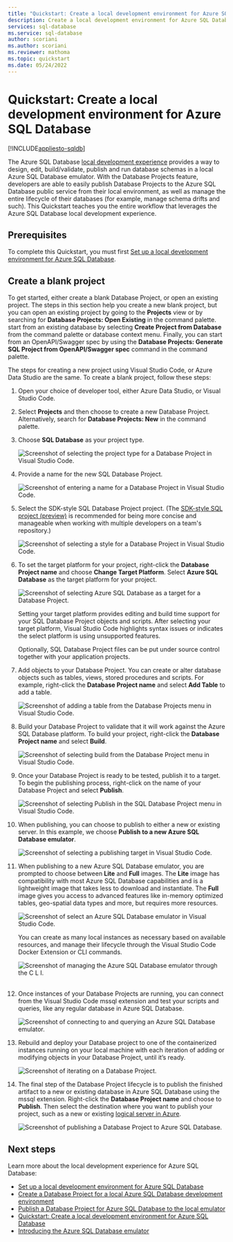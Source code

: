 ```yaml
---
title: "Quickstart: Create a local development environment for Azure SQL Database"
description: Create a local development environment for Azure SQL Database using this hands-on guide. 
services: sql-database
ms.service: sql-database
author: scoriani
ms.author: scoriani
ms.reviewer: mathoma
ms.topic: quickstart 
ms.date: 05/24/2022
---
```


# Quickstart: Create a local development environment for Azure SQL Database
[!INCLUDE[appliesto-sqldb](../includes/appliesto-sqldb.md)]

The Azure SQL Database [local development experience](local-dev-experience-overview.md) provides a way to design, edit, build/validate, publish and run database schemas in a local Azure SQL Database emulator. With the Database Projects feature, developers are able to easily publish Database Projects to the Azure SQL Database public service from their local environment, as well as manage the entire lifecycle of their databases (for example, manage schema drifts and such). This Quickstart teaches you the entire workflow that leverages the Azure SQL Database local development experience.

## Prerequisites

To complete this Quickstart, you must first [Set up a local development environment for Azure SQL Database](local-dev-experience-set-up-dev-environment.md).

## Create a blank project

To get started, either create a blank Database Project, or open an existing project. The steps in this section help you create a new blank project, but you can open an existing project by going to the **Projects** view or by searching for **Database Projects: Open Existing** in the command palette. start from an existing database by selecting **Create Project from Database** from the command palette or database context menu. Finally, you can start from an OpenAPI/Swagger spec by using the **Database Projects: Generate SQL Project from OpenAPI/Swagger spec** command in the command palette.

The steps for creating a new project using Visual Studio Code, or Azure Data Studio are the same. To create a blank project, follow these steps: 

1. Open your choice of developer tool, either Azure Data Studio, or Visual Studio Code. 
1. Select **Projects** and then choose to create a new Database Project. Alternatively, search for **Database Projects: New** in the command palette.
1. Choose **SQL Database** as your project type.

    ![Screenshot of selecting the project type for a Database Project in Visual Studio Code.](./media/local-dev-experience-quickstart/database-project-select-project-type.jpg)
    
1. Provide a name for the new SQL Database Project.
 
    ![Screenshot of entering a name for a Database Project in Visual Studio Code.](./media/local-dev-experience-quickstart/database-project-enter-project-name.jpg)
    
1. Select the SDK-style SQL Database Project project. (The [SDK-style SQL project (preview)](/sql/azure-data-studio/extensions/sql-database-project-extension-sdk-style-projects) is recommended for being more concise and manageable when working with multiple developers on a team's repository.)
 
    ![Screenshot of selecting a style for a Database Project in Visual Studio Code.](./media/local-dev-experience-quickstart/database-project-select-style.jpg)
    
1. To set the target platform for your project, right-click the **Database Project name** and choose **Change Target Platform**. Select **Azure SQL Database** as the target platform for your project.
     
    ![Screenshot of selecting Azure SQL Database as a target for a Database Project.](./media/local-dev-experience-quickstart/database-project-target-platform.jpg)

    Setting your target platform provides editing and build time support for your SQL Database Project objects and scripts. After selecting your target platform, Visual Studio Code highlights syntax issues or indicates the select platform is using unsupported features. 
   
    Optionally, SQL Database Project files can be put under source control together with your application projects.

1. Add objects to your Database Project. You can create or alter database objects such as tables, views, stored procedures and scripts. For example, right-click the **Database Project name** and select **Add Table** to add a table.
 
    ![Screenshot of adding a table from the Database Projects menu in Visual Studio Code.](./media/local-dev-experience-quickstart/database-project-add-folder.jpg)
    
1. Build your Database Project to validate that it will work against the Azure SQL Database platform. To build your project, right-click the **Database Project name** and select **Build**.

    ![Screenshot of selecting build from the Database Project menu in Visual Studio Code.](./media/local-dev-experience-quickstart/database-project-build.jpg)
    
1. Once your Database Project is ready to be tested, publish it to a target. To begin the publishing process, right-click on the name of your Database Project and select **Publish**.

    ![Screenshot of selecting Publish in the SQL Database Project menu in Visual Studio Code.](./media/local-dev-experience-quickstart/database-project-publish.jpg)
    
1. When publishing, you can choose to publish to either a new or existing server. In this example, we choose **Publish to a new Azure SQL Database emulator**.

    ![Screenshot of selecting a publishing target in Visual Studio Code.](./media/local-dev-experience-quickstart/database-project-publish-container.jpg)
    
1. When publishing to a new Azure SQL Database emulator, you are prompted to choose between **Lite** and **Full** images. The **Lite** image has compatibility with most Azure SQL Database capabilities and is a lightweight image that takes less to download and instantiate. The **Full** image gives you access to advanced features like in-memory optimized tables, geo-spatial data types and more, but requires more resources. 

    ![Screenshot of select an Azure SQL Database emulator in Visual Studio Code.](./media/local-dev-experience-quickstart/database-project-docker-image.jpg)
    
    You can create as many local instances as necessary based on available resources, and manage their lifecycle through the Visual Studio Code Docker Extension or CLI commands.

    ![Screenshot of managing the Azure SQL Database emulator through the C L I.](./media/local-dev-experience-quickstart/database-project-publish-process.jpg)
     
1. Once instances of your Database Projects are running, you can connect from the Visual Studio Code mssql extension and test your scripts and queries, like any regular database in Azure SQL Database. 
 
    ![Screenshot of connecting to and querying an Azure SQL Database emulator.](./media/local-dev-experience-quickstart/connect-query-azure-sql-database.jpg)
     
1. Rebuild and deploy your Database project to one of the containerized instances running on your local machine with each iteration of adding or modifying objects in your Database Project, until it’s ready.
 
     ![Screenshot of iterating on a Database Project.](./media/local-dev-experience-quickstart/deploy-dacpac-succeeded.jpg)
    
1. The final step of the Database Project lifecycle is to publish the finished artifact to a new or existing database in Azure SQL Database using the mssql extension. Right-click the **Database Project name** and choose to **Publish**. Then select the destination where you want to publish your project, such as a new or existing [logical server in Azure](logical-servers.md). 
 
    ![Screenshot of publishing a Database Project to Azure SQL Database.](./media/local-dev-experience-quickstart/choose-connection-profile.jpg)


## Next steps

Learn more about the local development experience for Azure SQL Database:

- [Set up a local development environment for Azure SQL Database](local-dev-experience-set-up-dev-environment.md)
- [Create a Database Project for a local Azure SQL Database development environment](local-dev-experience-create-database-project.md)
- [Publish a Database Project for Azure SQL Database to the local emulator](local-dev-experience-publish-emulator.md)
- [Quickstart: Create a local development environment for Azure SQL Database](local-dev-experience-quickstart.md)
- [Introducing the Azure SQL Database emulator](local-dev-experience-sql-database-emulator.md)